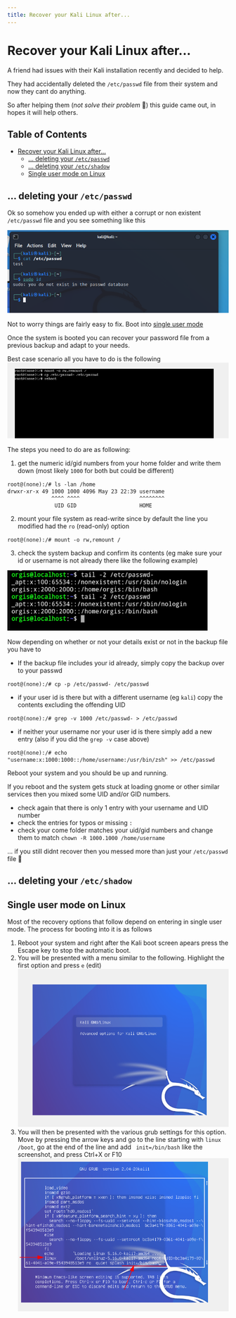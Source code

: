 ```yaml
---
title: Recover your Kali Linux after...
---
```


# Recover your Kali Linux after...
A friend had issues with their Kali installation recently and decided to help.

They had accidentally deleted the `/etc/passwd` file from their system and now they cant do anything.

So after helping them (_not solve their problem_ 🤣) this guide came out, in hopes it will help others.

<h2>Table of Contents</h2>

- [Recover your Kali Linux after...](#recover-your-kali-linux-after)
  - [... deleting your `/etc/passwd`](#-deleting-your-etcpasswd)
  - [... deleting your `/etc/shadow`](#-deleting-your-etcshadow)
  - [Single user mode on Linux](#single-user-mode-on-linux)

## ... deleting your `/etc/passwd`
Ok so somehow you ended up with either a corrupt or non existent `/etc/passwd` file and you see something like this

![Oh noes](Pasted%20image%2020220523222530.png)

Not to worry things are fairly easy to fix. Boot into [single user mode](#single-user-mode-on-linux)

Once the system is booted you can recover your password file from a previous backup and adapt to your needs.

Best case scenario all you have to do is the following
![easy-peasy](Pasted%20image%2020220523222742.png)


The steps you need to do are as following:
1. get the numeric id/gid numbers from your home folder and write them down (most likely `1000` for both but could be different)
```shell
root@(none):/# ls -lan /home
drwxr-xr-x 49 1000 1000 4096 May 23 22:39 username
              ^^^^ ^^^^                   ^^^^^^^^
               UID GID                    HOME
```
2. mount your file system as read-write since by default the line you modified had the `ro` (read-only) option
```shell
root@(none):/# mount -o rw,remount /
```
3. check the system backup and confirm its contents (eg make sure your id or username is not already there like the following example)

![](Pasted%20image%2020220523230952.png)


Now depending on whether or not your details exist or not in the backup file you have to
* If the backup file includes your id already, simply copy the backup over to your passwd
```shell
root@(none):/# cp -p /etc/passwd- /etc/passwd
```
* if your user id is there but with a different username (eg `kali`) copy the contents excluding the offending UID
```shell
root@(none):/# grep -v 1000 /etc/passwd- > /etc/passwd
```
* if neither your username nor your user id is there simply add a new entry (also if you did the `grep -v` case above)
```shell
root@(none):/# echo "username:x:1000:1000::/home/username:/usr/bin/zsh" >> /etc/passwd
```

Reboot your system and you should be up and running.

If you reboot and the system gets stuck at loading gnome or other similar services then you mixed some UID and/or GID numbers.
* check again that there is only 1 entry with your username and UID number
* check the entries for typos or missing `:`
* check your come folder matches your uid/gid numbers and change them to match `chown -R 1000.1000 /home/username`

... if you still didnt recover then you messed more than just your `/etc/passwd` file 🤣

## ... deleting your `/etc/shadow`


## Single user mode on Linux
Most of the recovery options that follow depend on entering in single user mode. The process for booting into it is as follows

1. Reboot your system and right after the Kali boot screen apears press the Escape key to stop the automatic boot.
2. You will be presented with a menu similar to the following. Highlight the first option and press `e` (edit)
![](Pasted%20image%2020220523222730.png)
3. You will then be presented with the various grub settings for this option. Move by pressing the arrow keys and go to the line starting with `linux /boot`, go at the end of the line and add ` init=/bin/bash` like the screenshot, and press Ctrl+X or F10
![](Pasted%20image%2020220523222737.png)
